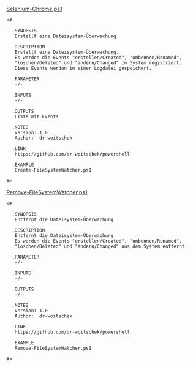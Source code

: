 
[Selenium-Chrome.ps1](https://github.com/dr-woitschek/powershell/blob/main/Scripte/Selenium-Chrome/Selenium-Chrome.ps1)

```
<#

  .SYNOPSIS
   Erstellt eine Dateisystem-Überwachung

  .DESCRIPTION
   Erstellt eine Dateisystem-Überwachung.
   Es werden die Events "erstellen/Created", "umbennen/Renamed",
   "löschen/Deleted" und "ändern/Changed" im System registriert.
   Diese Events werden in einer Logdatei gespeichert.

  .PARAMETER
   -/-

  .INPUTS
   -/-

  .OUTPUTS
   Liste mit Events

  .NOTES
   Version: 1.0
   Author:  dr-woitschek

  .LINK
   https://github.com/dr-woitschek/powershell

  .EXAMPLE
   Create-FileSystemWatcher.ps1

#>
```

[Remove-FileSystemWatcher.ps1](https://github.com/dr-woitschek/powershell/blob/main/Scripte/FileSystemWatcher/Remove-FileSystemWatcher.ps1)

```
<#

  .SYNOPSIS
   Entfernt die Dateisystem-Überwachung

  .DESCRIPTION
   Entfernt die Dateisystem-Überwachung
   Es werden die Events "erstellen/Created", "umbennen/Renamed",
   "löschen/Deleted" und "ändern/Changed" aus dem System entfernt.

  .PARAMETER
   -/-

  .INPUTS
   -/-

  .OUTPUTS
   -/-

  .NOTES
   Version: 1.0
   Author:  dr-woitschek

  .LINK
   https://github.com/dr-woitschek/powershell

  .EXAMPLE
   Remove-FileSystemWatcher.ps1

#>
```
